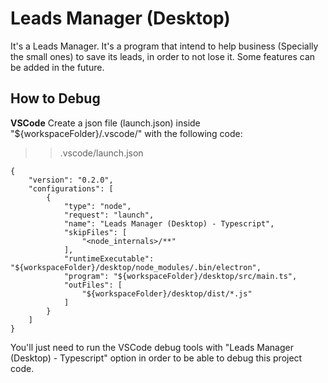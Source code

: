 # Leads Manager (Desktop)

It's a Leads Manager. It's a program that intend to help business (Specially the small ones) to save its leads, in order to not lose it. Some features can be added in the future.

## How to Debug

**VSCode**
Create a json file (launch.json) inside "${workspaceFolder}/.vscode/" with the following code:
&nbsp; 
>>.vscode/launch.json
```
{
    "version": "0.2.0",
    "configurations": [
        {
            "type": "node",
            "request": "launch",
            "name": "Leads Manager (Desktop) - Typescript",
            "skipFiles": [
                "<node_internals>/**"
            ],
            "runtimeExecutable": "${workspaceFolder}/desktop/node_modules/.bin/electron",
            "program": "${workspaceFolder}/desktop/src/main.ts",
            "outFiles": [
                "${workspaceFolder}/desktop/dist/*.js"
            ]
        }
    ]
}
```

You'll just need to run the VSCode debug tools with "Leads Manager (Desktop) - Typescript" option in order to be able to debug this project code.
